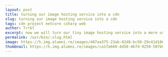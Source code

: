 ```yaml
---
layout: post
title: turning our image hosting service into a cdn
slug: turning our image hosting service into a cdn
tags: cdn project netcore csharp web
author: Trrbl
excerpt: now we will turn our tiny image hosting service into a more useful content delivery server. Serving other static content, like JavaScript, CSS and Fonts for our blog will give us the opportunity to easily migrate to another primary host, save diskspace and bandwidth and allow us to scale.
permalink: /usr/bin/:slug.html
image: https://h.img.alumni.re/images/407aa375-23ab-42d8-bc50-29c41d186567.webp
thumbnail: https://h.img.alumni.re/images/ca1fa669-4d50-467d-9250-507b64668322.webp
---
```




<centered>
</centered>